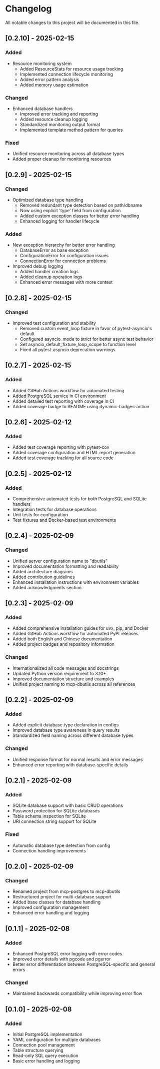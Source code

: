 # Changelog

All notable changes to this project will be documented in this file.

## [0.2.10] - 2025-02-15

### Added
- Resource monitoring system
  - Added ResourceStats for resource usage tracking
  - Implemented connection lifecycle monitoring
  - Added error pattern analysis
  - Added memory usage estimation

### Changed
- Enhanced database handlers
  - Improved error tracking and reporting
  - Added resource cleanup logging
  - Standardized monitoring output format
  - Implemented template method pattern for queries

### Fixed
- Unified resource monitoring across all database types
- Added proper cleanup for monitoring resources

## [0.2.9] - 2025-02-15

### Changed
- Optimized database type handling
  - Removed redundant type detection based on path/dbname
  - Now using explicit 'type' field from configuration
  - Added custom exception classes for better error handling
  - Enhanced logging for handler lifecycle

### Added
- New exception hierarchy for better error handling
  - DatabaseError as base exception
  - ConfigurationError for configuration issues
  - ConnectionError for connection problems
- Improved debug logging
  - Added handler creation logs
  - Added cleanup operation logs
  - Enhanced error messages with more context

## [0.2.8] - 2025-02-15

### Changed
- Improved test configuration and stability
  - Removed custom event_loop fixture in favor of pytest-asyncio's default
  - Configured asyncio_mode to strict for better async test behavior
  - Set asyncio_default_fixture_loop_scope to function level
  - Fixed all pytest-asyncio deprecation warnings

## [0.2.7] - 2025-02-15

### Added
- Added GitHub Actions workflow for automated testing
- Added PostgreSQL service in CI environment
- Added detailed test reporting with coverage in CI
- Added coverage badge to README using dynamic-badges-action

## [0.2.6] - 2025-02-12

### Added
- Added test coverage reporting with pytest-cov
- Added coverage configuration and HTML report generation
- Added test coverage tracking for all source code

## [0.2.5] - 2025-02-12

### Added
- Comprehensive automated tests for both PostgreSQL and SQLite handlers
- Integration tests for database operations
- Unit tests for configuration
- Test fixtures and Docker-based test environments

## [0.2.4] - 2025-02-09

### Changed
- Unified server configuration name to "dbutils"
- Improved documentation formatting and readability
- Added architecture diagrams
- Added contribution guidelines
- Enhanced installation instructions with environment variables
- Added acknowledgments section

## [0.2.3] - 2025-02-09

### Added
- Added comprehensive installation guides for uvx, pip, and Docker
- Added GitHub Actions workflow for automated PyPI releases
- Added both English and Chinese documentation
- Added project badges and repository information

### Changed
- Internationalized all code messages and docstrings
- Updated Python version requirement to 3.10+
- Improved documentation structure and examples
- Unified project naming to mcp-dbutils across all references

## [0.2.2] - 2025-02-09

### Added
- Added explicit database type declaration in configs
- Improved database type awareness in query results
- Standardized field naming across different database types

### Changed
- Unified response format for normal results and error messages
- Enhanced error reporting with database-specific details

## [0.2.1] - 2025-02-09

### Added
- SQLite database support with basic CRUD operations
- Password protection for SQLite databases
- Table schema inspection for SQLite
- URI connection string support for SQLite

### Fixed
- Automatic database type detection from config
- Connection handling improvements

## [0.2.0] - 2025-02-09

### Changed
- Renamed project from mcp-postgres to mcp-dbutils
- Restructured project for multi-database support
- Added base classes for database handling
- Improved configuration management
- Enhanced error handling and logging

## [0.1.1] - 2025-02-08

### Added
- Enhanced PostgreSQL error logging with error codes
- Improved error details with pgcode and pgerror
- Better error differentiation between PostgreSQL-specific and general errors

### Changed
- Maintained backwards compatibility while improving error flow

## [0.1.0] - 2025-02-08

### Added
- Initial PostgreSQL implementation
- YAML configuration for multiple databases
- Connection pool management
- Table structure querying
- Read-only SQL query execution
- Basic error handling and logging

